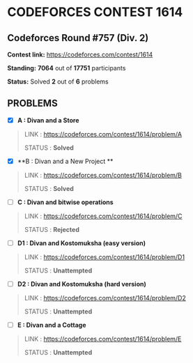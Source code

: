 # CODEFORCES CONTEST 1614

## Codeforces Round #757 (Div. 2)

**Contest link:** https://codeforces.com/contest/1614

**Standing:** **7064** out of **17751** participants

**Status:** Solved **2** out of **6** problems

## PROBLEMS

- [x] **A : Divan and a Store**

> LINK : https://codeforces.com/contest/1614/problem/A
>
>STATUS : **Solved**

- [x] **B : Divan and a New Project **

> LINK : https://codeforces.com/contest/1614/problem/B
>
>STATUS : **Solved**

- [ ] **C : Divan and bitwise operations**

> LINK : https://codeforces.com/contest/1614/problem/C
>
>STATUS : **Rejected**

- [ ] **D1 : Divan and Kostomuksha (easy version)**

> LINK : https://codeforces.com/contest/1614/problem/D1
>
>STATUS : **Unattempted**

- [ ] **D2 : Divan and Kostomuksha (hard version)**

> LINK : https://codeforces.com/contest/1614/problem/D2
>
>STATUS : **Unattempted**

- [ ] **E : Divan and a Cottage**

> LINK : https://codeforces.com/contest/1614/problem/E
>
>STATUS : **Unattempted**

